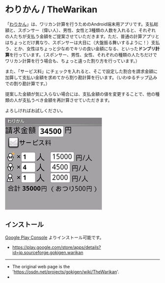 # わりかん / TheWarikan

「[わりかん](https://play.google.com/store/apps/details?id=jp.sourceforge.gokigen.warikan "TheWarikan on Google Play")」は、ワリカン計算を行うためのAndroid端末用アプリです。支払総額と、スポンサー（偉い人）、男性、女性と3種類の人数を入れると、それぞれの人たちが支払う金額をご提案させていただきます。ただ、普通の計算アプリとはちょっとだけ異なり、スポンサーは大目に（大盤振る舞いするように！）支払う、とか、女性はちょっと少なめでキリの良い金額になる、といった**ドンブリ計算**を行っています。（スポンサー、男性、女性、それぞれの種類の人たちだけでワリカン計算を行う場合も、ちょっと違った割り方を行っています。）

また、「サービス料」にチェックを入れると、そこで設定した割合を請求金額に加算して支払い金額を求めてから割り勘計算を行います。（いわゆるチップ込みでの割り勘計算です。）

提案した金額が気に入らない場合には、支払金額の値を変更することで、他の種類の人が支払うべき金額を再計算させていただきます。

よろしければお試しください。

![スクリーンショット](https://raw.githubusercontent.com/MRSa/GokigenOSDN_documents/refs/heads/main/Applications/TheWarikan/TheWarikan.png "スクリーンショット")

## インストール

[Google Play Console](https://play.google.com/store/apps/details?id=jp.sourceforge.gokigen.warikan) よりインストール可能です。
* https://play.google.com/store/apps/details?id=jp.sourceforge.gokigen.warikan

--------------------------------

* The original web page is the 'https://osdn.net/projects/gokigen/wiki/TheWarikan'.
* 